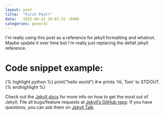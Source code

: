 ```yaml
---
layout: post
title:  "First Post!"
date:   2022-04-21 20:07:31 -0400
categories: general
---
```

I'm really using this post as a reference for jekyll formatting and whatnot. Maybe update it over time but I'm really just replacing the defalt jekyll reference.


# Code snippet example: 
{% highlight python %}
print("hello world")
#=> prints 'Hi, Tom' to STDOUT.
{% endhighlight %}

Check out the [Jekyll docs][jekyll-docs] for more info on how to get the most out of Jekyll. File all bugs/feature requests at [Jekyll’s GitHub repo][jekyll-gh]. If you have questions, you can ask them on [Jekyll Talk][jekyll-talk].

[jekyll-docs]: https://jekyllrb.com/docs/home
[jekyll-gh]:   https://github.com/jekyll/jekyll
[jekyll-talk]: https://talk.jekyllrb.com/
